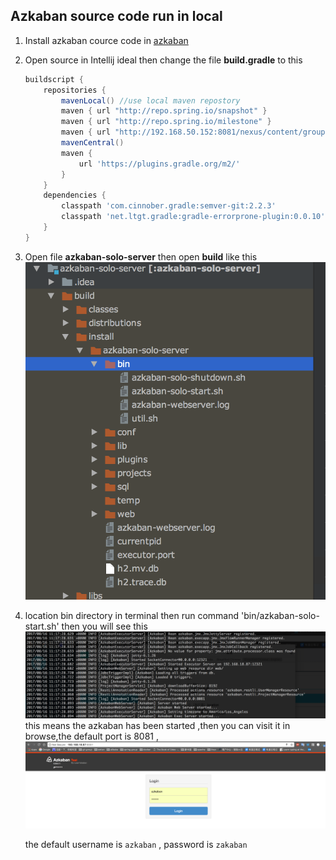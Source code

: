 ## Azkaban source code run in local

1. Install azkaban cource code in [azkaban](https://azkaban.github.io)

2. Open source in Intellij ideal then change the file **build.gradle** to this 

   ```groovy
   buildscript {
       repositories {
           mavenLocal() //use local maven repostory
           maven { url "http://repo.spring.io/snapshot" }
           maven { url "http://repo.spring.io/milestone" }
           maven { url "http://192.168.50.152:8081/nexus/content/groups/public" } // use private maven repostory
           mavenCentral()
           maven {
               url 'https://plugins.gradle.org/m2/'
           }
       }
       dependencies {
           classpath 'com.cinnober.gradle:semver-git:2.2.3'
           classpath 'net.ltgt.gradle:gradle-errorprone-plugin:0.0.10'
       }
   }
   ```

3. Open file **azkaban-solo-server** then open **build** like this ![001](../../images/2017-08/001.png) 

4. location bin directory in terminal then run command 'bin/azkaban-solo-start.sh' then you will see this ![002](../../images/2017-08/002.png) this means the azkaban has been started ,then you can visit it in browse,the default port is 8081 , ![003](../../images/2017-08/003.png)

   the default username is `azkaban` , password is `zakaban` 